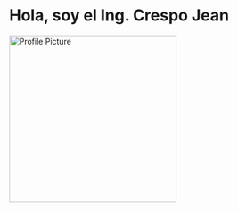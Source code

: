  
 <div class="neon-text">
        <h1>Hola, soy el Ing. Crespo Jean</h1>
    </div>
    <img src="https://instagram.fgye1-1.fna.fbcdn.net/v/t51.29350-15/461272946_408105925648567_7148730296313496578_n.jpg?stp=dst-jpg_e35&efg=eyJ2ZW5jb2RlX3RhZyI6ImltYWdlX3VybGdlbi4yMTYweDEyMTUuc2RyLmYyOTM1MC5kZWZhdWx0X2ltYWdlIn0&_nc_ht=instagram.fgye1-1.fna.fbcdn.net&_nc_cat=107&_nc_ohc=n-PtP9MjKW0Q7kNvgFW6CNI&_nc_gid=6fa161f89b4745188dc5e1db025e7f88&edm=AP4sbd4BAAAA&ccb=7-5&ig_cache_key=MzQ2NTEzODMwODEwNjIzNDQzMQ%3D%3D.3-ccb7-5&oh=00_AYDF8HmZZwpVXqChVBv-YDVxlRJJmlPTF9XOWJSmTOvbAA&oe=66FA4908&_nc_sid=7a9f4b" 
         alt="Profile Picture" width="300">

<!--
**lilINGCrespo/lilINGCrespo** is a ✨ _special_ ✨ repository because its `README.md` (this file) appears on your GitHub profile.

Here are some ideas to get you started:

- 🔭 I’m currently working on ...
- 🌱 I’m currently learning ...
- 👯 I’m looking to collaborate on ...
- 🤔 I’m looking for help with ...
- 💬 Ask me about ...
- 📫 How to reach me: ...
- 😄 Pronouns: ...
- ⚡ Fun fact: ...
-->
